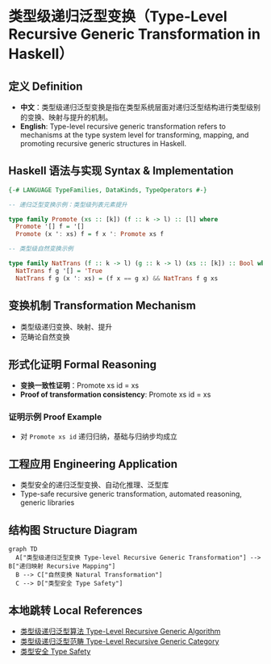 # 类型级递归泛型变换（Type-Level Recursive Generic Transformation in Haskell）

## 定义 Definition

- **中文**：类型级递归泛型变换是指在类型系统层面对递归泛型结构进行类型级别的变换、映射与提升的机制。
- **English**: Type-level recursive generic transformation refers to mechanisms at the type system level for transforming, mapping, and promoting recursive generic structures in Haskell.

## Haskell 语法与实现 Syntax & Implementation

```haskell
{-# LANGUAGE TypeFamilies, DataKinds, TypeOperators #-}

-- 递归泛型变换示例：类型级列表元素提升

type family Promote (xs :: [k]) (f :: k -> l) :: [l] where
  Promote '[] f = '[]
  Promote (x ': xs) f = f x ': Promote xs f

-- 类型级自然变换示例

type family NatTrans (f :: k -> l) (g :: k -> l) (xs :: [k]) :: Bool where
  NatTrans f g '[] = 'True
  NatTrans f g (x ': xs) = (f x == g x) && NatTrans f g xs
```

## 变换机制 Transformation Mechanism

- 类型级递归变换、映射、提升
- 范畴论自然变换

## 形式化证明 Formal Reasoning

- **变换一致性证明**：Promote xs id = xs
- **Proof of transformation consistency**: Promote xs id = xs

### 证明示例 Proof Example

- 对 `Promote xs id` 递归归纳，基础与归纳步均成立

## 工程应用 Engineering Application

- 类型安全的递归泛型变换、自动化推理、泛型库
- Type-safe recursive generic transformation, automated reasoning, generic libraries

## 结构图 Structure Diagram

```mermaid
graph TD
  A["类型级递归泛型变换 Type-level Recursive Generic Transformation"] --> B["递归映射 Recursive Mapping"]
  B --> C["自然变换 Natural Transformation"]
  C --> D["类型安全 Type Safety"]
```

## 本地跳转 Local References

- [类型级递归泛型算法 Type-Level Recursive Generic Algorithm](../72-Type-Level-Recursive-Generic-Algorithm/01-Type-Level-Recursive-Generic-Algorithm-in-Haskell.md)
- [类型级递归泛型范畴 Type-Level Recursive Generic Category](../81-Type-Level-Recursive-Generic-Category/01-Type-Level-Recursive-Generic-Category-in-Haskell.md)
- [类型安全 Type Safety](../14-Type-Safety/01-Type-Safety-in-Haskell.md)
